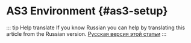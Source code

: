 # AS3 Environment {#as3-setup}

::: tip Help translate
If you know Russian you can help by translating this article from the Russian version.
[Русская версия этой статьи](/ru/guide/first-steps/environment/as3/)
:::
